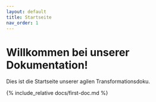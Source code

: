 ```yaml
---
layout: default
title: Startseite
nav_order: 1
---
```


# Willkommen bei unserer Dokumentation!

Dies ist die Startseite unserer agilen Transformationsdoku.

{% include_relative docs/first-doc.md %}     